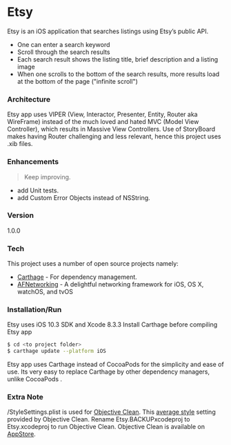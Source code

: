 # Etsy

Etsy is an iOS application that searches listings using Etsy’s public API.
- One can enter a search keyword
- Scroll through the search results
- Each search result shows the listing title, brief description and a listing image
- When one scrolls to the bottom of the search results, more results load at the bottom of the
page ("infinite scroll")

### Architecture
Etsy app uses VIPER (View, Interactor, Presenter, Entity, Router aka WireFrame) instead of the much loved and hated MVC (Model View Controller), which results in Massive View Controllers. Use of StoryBoard makes having Router challenging and less relevant, hence this project uses .xib files.  

### Enhancements
> Keep improving.
- add Unit tests.
- add Custom Error Objects instead of NSString.


### Version
1.0.0

### Tech

This project uses a number of open source projects namely:

* [Carthage] - For dependency management.
* [AFNetworking] - A delightful networking framework for iOS, OS X, watchOS, and tvOS

### Installation/Run
Etsy uses iOS 10.3 SDK and Xcode 8.3.3
Install Carthage before compiling Etsy app

```sh
$ cd <to project folder>
$ carthage update --platform iOS
```
Etsy app uses Carthage instead of CocoaPods for the simplicity and ease of use. Its very easy to replace Carthage by other dependency managers, unlike CocoaPods .

### Extra Note
<prject folder>/StyleSettings.plist is used for [Objective Clean]. This [average style] setting provided by Objective Clean. Rename Etsy.BACKUPxcodeproj to Etsy.xcodeproj to run Objective Clean. Objective Clean is available on [AppStore].


[Carthage]:<https://github.com/Carthage/Carthage>
[AFNetworking]: <http://afnetworking.com>
[Objective Clean]:<http://objclean.com/index.php>
[AppStore]:<https://itunes.apple.com/us/app/objective-clean/id713910413?ls=1&mt=12>
[average style]:<http://objclean.com/survey.php>
